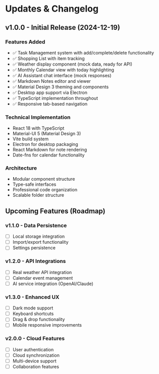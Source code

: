 # Updates & Changelog

## v1.0.0 - Initial Release (2024-12-19)

### Features Added
- ✅ Task Management system with add/complete/delete functionality
- ✅ Shopping List with item tracking
- ✅ Weather display component (mock data, ready for API)
- ✅ Monthly Calendar view with today highlighting
- ✅ AI Assistant chat interface (mock responses)
- ✅ Markdown Notes editor and viewer
- ✅ Material Design 3 theming and components
- ✅ Desktop app support via Electron
- ✅ TypeScript implementation throughout
- ✅ Responsive tab-based navigation

### Technical Implementation
- React 18 with TypeScript
- Material-UI 5 (Material Design 3)
- Vite build system
- Electron for desktop packaging
- React Markdown for note rendering
- Date-fns for calendar functionality

### Architecture
- Modular component structure
- Type-safe interfaces
- Professional code organization
- Scalable folder structure

## Upcoming Features (Roadmap)

### v1.1.0 - Data Persistence
- [ ] Local storage integration
- [ ] Import/export functionality
- [ ] Settings persistence

### v1.2.0 - API Integrations
- [ ] Real weather API integration
- [ ] Calendar event management
- [ ] AI service integration (OpenAI/Claude)

### v1.3.0 - Enhanced UX
- [ ] Dark mode support
- [ ] Keyboard shortcuts
- [ ] Drag & drop functionality
- [ ] Mobile responsive improvements

### v2.0.0 - Cloud Features
- [ ] User authentication
- [ ] Cloud synchronization
- [ ] Multi-device support
- [ ] Collaboration features